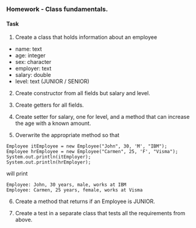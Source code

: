 ### Homework - Class fundamentals.

#### Task

1. Create a class that holds information about an employee
- name: text
- age: integer
- sex: character
- employer: text
- salary: double
- level: text (JUNIOR / SENIOR)

2. Create constructor from all fields but salary and level.

3. Create getters for all fields.

4. Create setter for salary, one for level, and a method that can increase
the age with a known amount.

5. Overwrite the appropriate method so that

```
Employee itEmployee = new Employee("John", 30, 'M', "IBM");
Employee hrEmployee = new Employee("Carmen", 25, 'F', "Visma");
System.out.println(itEmployer);
System.out.println(hrEmployer);
```

will print

```
Employee: John, 30 years, male, works at IBM
Employee: Carmen, 25 years, female, works at Visma
```

6. Create a method that returns if an Employee is JUNIOR.

7. Create a test in a separate class that tests all the requirements from above.

